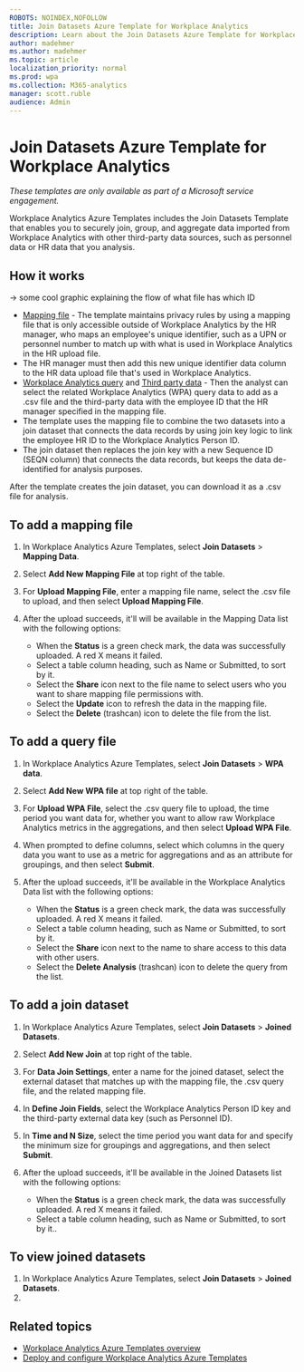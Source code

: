```yaml
---
ROBOTS: NOINDEX,NOFOLLOW
title: Join Datasets Azure Template for Workplace Analytics 
description: Learn about the Join Datasets Azure Template for Workplace Analytics and how to use it for advanced data analysis
author: madehmer
ms.author: madehmer
ms.topic: article
localization_priority: normal 
ms.prod: wpa
ms.collection: M365-analytics
manager: scott.ruble
audience: Admin
---
```

# Join Datasets Azure Template for Workplace Analytics

_These templates are only available as part of a Microsoft service engagement._

Workplace Analytics Azure Templates includes the Join Datasets Template that enables you to securely join, group, and aggregate data imported from Workplace Analytics with other third-party data sources, such as personnel data or HR data that you analysis.

## How it works

 -> some cool graphic explaining the flow of what file has which ID

* [Mapping file](#to-add-a-mapping-file) - The template maintains privacy rules by using a mapping file that is only accessible outside of Workplace Analytics by the HR manager, who maps an employee's unique identifier, such as a UPN or personnel number to match up with what is used in Workplace Analytics in the HR upload file.
* The HR manager must then add this new unique identifier data column to the HR data upload file that's used in Workplace Analytics.
* [Workplace Analytics query](#to-add-a-query-file) and [Third party data](#to-add-third-party-data) - Then the analyst can select the related Workplace Analytics (WPA) query data to add as a .csv file and the third-party data with the employee ID that the HR manager specified in the mapping file.
* The template uses the mapping file to combine the two datasets into a join dataset that connects the data records by using join key logic to link the employee HR ID to the Workplace Analytics Person ID.
* The join dataset then replaces the join key with a new Sequence ID (SEQN column) that connects the data records, but keeps the data de-identified for analysis purposes.

After the template creates the join dataset, you can download it as a .csv file for analysis.

## To add a mapping file

1. In Workplace Analytics Azure Templates, select **Join Datasets** > **Mapping Data**.
2. Select **Add New Mapping File** at top right of the table.
3. For **Upload Mapping File**, enter a mapping file name, select the .csv file to upload, and then select **Upload Mapping File**.
4. After the upload succeeds, it'll will be available in the Mapping Data list with the following options:

   * When the **Status** is a green check mark, the data was successfully uploaded. A red X means it failed.
   * Select a table column heading, such as Name or Submitted, to sort by it.
   * Select the **Share** icon next to the file name to select users who you want to share mapping file permissions with.
   * Select the **Update** icon to refresh the data in the mapping file.
   * Select the **Delete** (trashcan) icon to delete the file from the list.

## To add a query file

1. In Workplace Analytics Azure Templates, select **Join Datasets** > **WPA data**.
2. Select **Add New WPA file** at top right of the table.
3. For **Upload WPA File**, select the .csv query file to upload, the time period you want data for, whether you want to allow raw Workplace Analytics metrics in the aggregations, and then select **Upload WPA File**.
4. When prompted to define columns, select which columns in the query data you want to use as a metric for aggregations and as an attribute for groupings, and then select **Submit**.
5. After the upload succeeds, it'll be available in the Workplace Analytics Data list with the following options:

   * When the **Status** is a green check mark, the data was successfully uploaded. A red X means it failed.
   * Select a table column heading, such as Name or Submitted, to sort by it.
   * Select the **Share** icon next to the name to share access to this data with other users.
   * Select the **Delete Analysis** (trashcan) icon to delete the query from the list.

## To add a join dataset

1. In Workplace Analytics Azure Templates, select **Join Datasets** > **Joined Datasets**.
2. Select **Add New Join** at top right of the table.
3. For **Data Join Settings**, enter a name for the joined dataset, select the external dataset that matches up with the mapping file, the .csv query file, and the related mapping file.
4. In **Define Join Fields**, select the Workplace Analytics Person ID key and the third-party external data key (such as Personnel ID). 
5. In **Time and N Size**, select the time period you want data for and specify the minimum size for groupings and aggregations, and then select **Submit**.
6. After the upload succeeds, it'll be available in the Joined Datasets list with the following options:

   * When the **Status** is a green check mark, the data was successfully uploaded. A red X means it failed.
   * Select a table column heading, such as Name or Submitted, to sort by it..

## To view joined datasets

1. In Workplace Analytics Azure Templates, select **Join Datasets** > **Joined Datasets**.
2. 

## Related topics

* [Workplace Analytics Azure Templates overview](./overview.md)
* [Deploy and configure Workplace Analytics Azure Templates](./deploy-configure.md)

